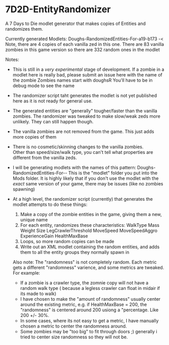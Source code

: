 # 7D2D-EntityRandomizer
A 7 Days to Die modlet generator that makes copies of Entities and randomizes them.

Currently generated Modlets:
Doughs-RandomizedEntities-For-a19-b173 -< Note, there are 4 copies of each vanilla zed in this one.
  There are 83 vanilla zombies in this game version so there are 332 random ones in the modlet

Notes:
- This is still in a *very experimental* stage of development.  If a zombie in a modlet here is really bad, please submit an issue here with the name of the zombie
  Zombies names start with doughsR<number>
  You'll have to be in debug mode to see the name
- The randomizer script taht generates the modlet is not yet published here as it is not ready for general use.
- The generated entities are "generally" tougher/faster than the vanilla zombies. 
  The randomizer was tweaked to make slow/weak zeds more unlikely. They can still happen though.
- The vanilla zombies are not removed from the game.  This just adds more copies of them
- There is no cosmetic/skinning changes to the vanilla zombies.  
  Other than speed/size/walk type, you can't tell what properties are different from the vanilla zeds.
- I will be generating modlets with the names of this pattern: Doughs-RandomizedEntities-For-<major version>-<build version>
  This is the "modlet" folder you put into the Mods folder.
  It is highly likely that if you don't use the modlet with the *exact* same version of your game, there may be issues (like no zombies spawning)
  
- At a high level, the randomizer script (currently) that generates the modlet attempts to do these things:
  1. Make a copy of the zombie entities in the game, giving them a new, unique name
  2. For each entity, randomizes these characteristics:
    WalkType
    Mass
    Weight
    Size
    LegCrawlerThreshold
    MoveSpeed
    MoveSpeedAggro
    ExperienceGain
    HealthMaxBase
  3. Loops, so more random copies can be made
  4. Write out an XML modlet containing the random entities, and adds them to all the entity groups they normally spawn in
  
  Also note: 
  The "randomness" is not completely random.  Each metric gets a different "randomness" varience, and some metrics are tweaked.
  For example:
  - If a zombie is a crawler type, the zomnie copy will not have a random walk type ( because a legless crawler can float in midair if its made to walk)
  - I have chosen to make the "amount of randomness" usually center around the existing metric, e.g. if HealthMaxBase = 200, the "randomness" is centered around 200 usiong a "percentage. Like 200 +/- 30%.
  - In some cases, where its not easy to get a metric, I have manually chosen a metric to center the randomness around.
  - Some zombies may be "too big" to fit through doors ;)  generally i tried to center size randomness so they will not be.
